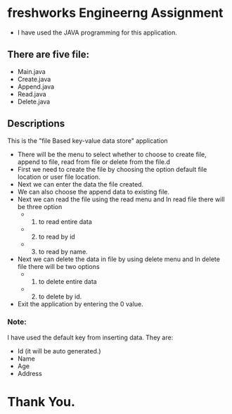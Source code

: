 # freshworks Engineerng Assignment
* I have used the JAVA programming for this application.
## There are five file:
* Main.java
* Create.java
* Append.java
* Read.java
* Delete.java
## Descriptions
This is the "file Based key-value data store" application
* There will be the menu to select whether to choose to create file, append to file, read from file or delete from the file.d
* First we need to create the file by choosing the option default file location or user file location.
* Next we can enter the data the file created.
* We can also choose the append data to existing file.
* Next we can read the file using the read menu and In read file there will be three option 
    * 1) to read entire data 
    * 2) to read by id 
    * 3) to read by name.
* Next we can delete the data in file by using delete menu and In delete file there will be two options 
    * 1) to delete entire data 
    * 2) to delete by id.
* Exit the application by entering the 0 value.
### Note:
I have used the default key from inserting data. They are:
* Id (it will be auto generated.)
* Name
* Age
* Address
# Thank You.

